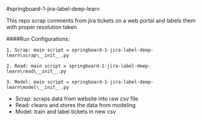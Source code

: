 #springboard-1-jira-label-deep-learn

This repo scrap comments from jira tickets on a web portal and labels them with proper resolution taken

####Run Configurations:

`1. Scrap: main script = springboard-1-jira-label-deep-learn\scrap\__init__.py` 

`2. Read: main script = springboard-1-jira-label-deep-learn\read\__init__.py`

`3. Model: main script = springboard-1-jira-label-deep-learn\model\__init__.py` 

- Scrap: scraps data from website into raw csv file
- Read: cleans and stores the data from modeling
- Model: train and label tickets in new csv

